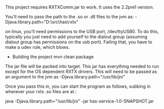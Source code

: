 
This project requires RXTXComm.jar to work.  It uses the 2.2pre1 version.

You'll need to pass the path to the .so or .dll files to the jvm as:
-Djava.library.path="D:\src\has\rxtx"

on linux, you'll need permissions to the USB port, /dev/ttyUSB0.  To do this, typically you just need to add yourself to
the dialout group (assuming dialout group has permissions on the usb port). Failing that, you have to make a udev
rule, which blows.

* Building the project
mvn clean package

The jar file will be packed into target.  This jar has everything needed to run except for the OS dependent RXTX
drivers.  This will need to be passed as an argument to the jvm as -Djava.library.path="/usr/lib/jni"

Once you pass this in, you can start the program as follows, subbing in wherever your rxtx .so files are at.:

java -Djava.library.path="/usr/lib/jni" -jar has-service-1.0-SNAPSHOT.jar